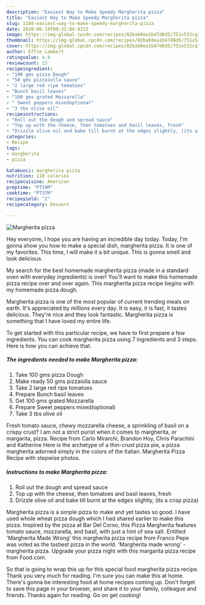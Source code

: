 ```yaml
---
description: "Easiest Way to Make Speedy Margherita pizza"
title: "Easiest Way to Make Speedy Margherita pizza"
slug: 1189-easiest-way-to-make-speedy-margherita-pizza
date: 2020-06-18T09:33:04.831Z
image: https://img-global.cpcdn.com/recipes/02bab0ea1b47d8d5/751x532cq70/margherita-pizza-recipe-main-photo.jpg
thumbnail: https://img-global.cpcdn.com/recipes/02bab0ea1b47d8d5/751x532cq70/margherita-pizza-recipe-main-photo.jpg
cover: https://img-global.cpcdn.com/recipes/02bab0ea1b47d8d5/751x532cq70/margherita-pizza-recipe-main-photo.jpg
author: Effie Lambert
ratingvalue: 4.8
reviewcount: 13
recipeingredient:
- "100 gms pizza Dough"
- "50 gms pizzaiolla sauce"
- "2 large red ripe tomatoes"
- "Bunch basil leaves"
- "100 gms grated Mozzarella"
- " Sweet peppers mixedoptional"
- "3 tbs olive oil"
recipeinstructions:
- "Roll out the dough and spread sauce"
- "Top up with the cheese, then tomatoes and basil leaves, fresh"
- "Drizzle olive oil and bake till burnt at the edges slightly, (its a crisp pizza)"
categories:
- Recipe
tags:
- margherita
- pizza

katakunci: margherita pizza 
nutrition: 118 calories
recipecuisine: American
preptime: "PT19M"
cooktime: "PT37M"
recipeyield: "2"
recipecategory: Dessert

---
```



![Margherita pizza](https://img-global.cpcdn.com/recipes/02bab0ea1b47d8d5/751x532cq70/margherita-pizza-recipe-main-photo.jpg)

Hey everyone, I hope you are having an incredible day today. Today, I'm gonna show you how to make a special dish, margherita pizza. It is one of my favorites. This time, I will make it a bit unique. This is gonna smell and look delicious.

My search for the best homemade margherita pizza (made in a standard oven with everyday ingredients) is over! You&#39;ll want to make this homemade pizza recipe over and over again. This margherita pizza recipe begins with my homemade pizza dough.

Margherita pizza is one of the most popular of current trending meals on earth. It's appreciated by millions every day. It is easy, it is fast, it tastes delicious. They're nice and they look fantastic. Margherita pizza is something that I have loved my entire life.


To get started with this particular recipe, we have to first prepare a few ingredients. You can cook margherita pizza using 7 ingredients and 3 steps. Here is how you can achieve that.

<!--inarticleads1-->

##### The ingredients needed to make Margherita pizza:

1. Take 100 gms pizza Dough
1. Make ready 50 gms pizzaiolla sauce
1. Take 2 large red ripe tomatoes
1. Prepare Bunch basil leaves
1. Get 100 gms grated Mozzarella
1. Prepare  Sweet peppers mixed(optional)
1. Take 3 tbs olive oil


Fresh tomato sauce, chewy mozzarella cheese, a sprinkling of basil on a crispy crust? I am not a strict purist when it comes to margherita, or margarita, pizza. Recipe from Carlo Mirarchi, Brandon Hoy, Chris Parachini and Katherine Here is the archetype of a thin-crust pizza pie, a pizza margherita adorned simply in the colors of the Italian. Margherita Pizza Recipe with stepwise photos. 

<!--inarticleads2-->

##### Instructions to make Margherita pizza:

1. Roll out the dough and spread sauce
1. Top up with the cheese, then tomatoes and basil leaves, fresh
1. Drizzle olive oil and bake till burnt at the edges slightly, (its a crisp pizza)


Margherita pizza is a simple pizza to make and yet tastes so good. I have used whole wheat pizza dough which I had shared earlier to make this pizza. Inspired by the pizza at Bar Del Corso, this Pizza Margherita features tomato sauce, mozzarella, and basil, with just a hint of sea salt. Entitled &#39;Margherita Made Wrong&#39; this margherita pizza recipe from Franco Pepe was voted as the tastiest pizza in the world. &#39;Margherita made wrong&#39; - margherita pizza. Upgrade your pizza night with this margarita pizza recipe from Food.com. 

So that is going to wrap this up for this special food margherita pizza recipe. Thank you very much for reading. I'm sure you can make this at home. There's gonna be interesting food at home recipes coming up. Don't forget to save this page in your browser, and share it to your family, colleague and friends. Thanks again for reading. Go on get cooking!
